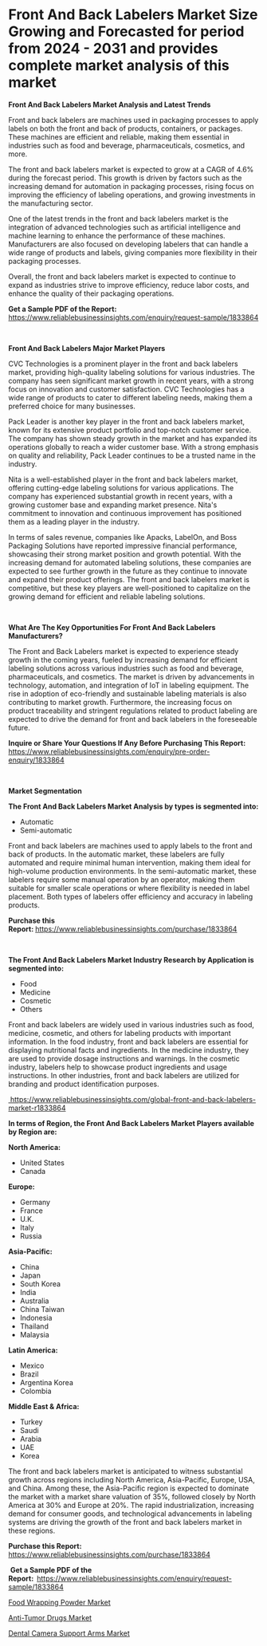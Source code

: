 <p><h1>Front And Back Labelers Market Size Growing and Forecasted for period from 2024 - 2031 and provides complete market analysis of this market</h1></p><p><strong>Front And Back Labelers Market Analysis and Latest Trends</strong></p>
<p><p>Front and back labelers are machines used in packaging processes to apply labels on both the front and back of products, containers, or packages. These machines are efficient and reliable, making them essential in industries such as food and beverage, pharmaceuticals, cosmetics, and more.</p><p>The front and back labelers market is expected to grow at a CAGR of 4.6% during the forecast period. This growth is driven by factors such as the increasing demand for automation in packaging processes, rising focus on improving the efficiency of labeling operations, and growing investments in the manufacturing sector.</p><p>One of the latest trends in the front and back labelers market is the integration of advanced technologies such as artificial intelligence and machine learning to enhance the performance of these machines. Manufacturers are also focused on developing labelers that can handle a wide range of products and labels, giving companies more flexibility in their packaging processes.</p><p>Overall, the front and back labelers market is expected to continue to expand as industries strive to improve efficiency, reduce labor costs, and enhance the quality of their packaging operations.</p></p>
<p><strong>Get a Sample PDF of the Report:&nbsp;</strong> <a href="https://www.reliablebusinessinsights.com/enquiry/request-sample/1833864">https://www.reliablebusinessinsights.com/enquiry/request-sample/1833864</a></p>
<p>&nbsp;</p>
<p><strong>Front And Back Labelers Major Market Players</strong></p>
<p><p>CVC Technologies is a prominent player in the front and back labelers market, providing high-quality labeling solutions for various industries. The company has seen significant market growth in recent years, with a strong focus on innovation and customer satisfaction. CVC Technologies has a wide range of products to cater to different labeling needs, making them a preferred choice for many businesses.</p><p>Pack Leader is another key player in the front and back labelers market, known for its extensive product portfolio and top-notch customer service. The company has shown steady growth in the market and has expanded its operations globally to reach a wider customer base. With a strong emphasis on quality and reliability, Pack Leader continues to be a trusted name in the industry.</p><p>Nita is a well-established player in the front and back labelers market, offering cutting-edge labeling solutions for various applications. The company has experienced substantial growth in recent years, with a growing customer base and expanding market presence. Nita's commitment to innovation and continuous improvement has positioned them as a leading player in the industry.</p><p>In terms of sales revenue, companies like Apacks, LabelOn, and Boss Packaging Solutions have reported impressive financial performance, showcasing their strong market position and growth potential. With the increasing demand for automated labeling solutions, these companies are expected to see further growth in the future as they continue to innovate and expand their product offerings. The front and back labelers market is competitive, but these key players are well-positioned to capitalize on the growing demand for efficient and reliable labeling solutions.</p></p>
<p>&nbsp;</p>
<p><strong>What Are The Key Opportunities For Front And Back Labelers Manufacturers?</strong></p>
<p><p>The Front and Back Labelers market is expected to experience steady growth in the coming years, fueled by increasing demand for efficient labeling solutions across various industries such as food and beverage, pharmaceuticals, and cosmetics. The market is driven by advancements in technology, automation, and integration of IoT in labeling equipment. The rise in adoption of eco-friendly and sustainable labeling materials is also contributing to market growth. Furthermore, the increasing focus on product traceability and stringent regulations related to product labeling are expected to drive the demand for front and back labelers in the foreseeable future.</p></p>
<p><strong>Inquire or Share Your Questions If Any Before Purchasing This Report:</strong> <a href="https://www.reliablebusinessinsights.com/enquiry/pre-order-enquiry/1833864">https://www.reliablebusinessinsights.com/enquiry/pre-order-enquiry/1833864</a></p>
<p>&nbsp;</p>
<p><strong>Market Segmentation</strong></p>
<p><strong>The Front And Back Labelers Market Analysis by types is segmented into:</strong></p>
<p><ul><li>Automatic</li><li>Semi-automatic</li></ul></p>
<p><p>Front and back labelers are machines used to apply labels to the front and back of products. In the automatic market, these labelers are fully automated and require minimal human intervention, making them ideal for high-volume production environments. In the semi-automatic market, these labelers require some manual operation by an operator, making them suitable for smaller scale operations or where flexibility is needed in label placement. Both types of labelers offer efficiency and accuracy in labeling products.</p></p>
<p><strong>Purchase this Report:&nbsp;</strong><a href="https://www.reliablebusinessinsights.com/purchase/1833864">https://www.reliablebusinessinsights.com/purchase/1833864</a></p>
<p>&nbsp;</p>
<p><strong>The Front And Back Labelers Market Industry Research by Application is segmented into:</strong></p>
<p><ul><li>Food</li><li>Medicine</li><li>Cosmetic</li><li>Others</li></ul></p>
<p><p>Front and back labelers are widely used in various industries such as food, medicine, cosmetic, and others for labeling products with important information. In the food industry, front and back labelers are essential for displaying nutritional facts and ingredients. In the medicine industry, they are used to provide dosage instructions and warnings. In the cosmetic industry, labelers help to showcase product ingredients and usage instructions. In other industries, front and back labelers are utilized for branding and product identification purposes.</p></p>
<p><a href="https://www.reliablebusinessinsights.com/global-front-and-back-labelers-market-r1833864">&nbsp;https://www.reliablebusinessinsights.com/global-front-and-back-labelers-market-r1833864</a></p>
<p><strong>In terms of Region, the Front And Back Labelers Market Players available by Region are:</strong></p>
<p>
    <p> <strong> North America: </strong>
        <ul>
            <li>United States</li>
            <li>Canada</li>
        </ul>
        </p> 
    <p> <strong> Europe: </strong>
        <ul>
            <li>Germany</li>
            <li>France</li>
            <li>U.K.</li>
            <li>Italy</li>
            <li>Russia</li>
        </ul>
        </p> 
    <p> <strong> Asia-Pacific: </strong>
        <ul>
            <li>China</li>
            <li>Japan</li>
            <li>South Korea</li>
            <li>India</li>
            <li>Australia</li>
            <li>China Taiwan</li>
            <li>Indonesia</li>
            <li>Thailand</li>
            <li>Malaysia</li>
        </ul>
        </p> 
    <p> <strong> Latin America: </strong>
        <ul>
            <li>Mexico</li>
            <li>Brazil</li>
            <li>Argentina Korea</li>
            <li>Colombia</li>
        </ul>
        </p> 
    <p> <strong> Middle East & Africa: </strong>
        <ul>
            <li>Turkey</li>
            <li>Saudi</li>
            <li>Arabia</li>
            <li>UAE</li>
            <li>Korea</li>
        </ul>
    </p>
    </p>
<p><p>The front and back labelers market is anticipated to witness substantial growth across regions including North America, Asia-Pacific, Europe, USA, and China. Among these, the Asia-Pacific region is expected to dominate the market with a market share valuation of 35%, followed closely by North America at 30% and Europe at 20%. The rapid industrialization, increasing demand for consumer goods, and technological advancements in labeling systems are driving the growth of the front and back labelers market in these regions.</p></p>
<p><strong>Purchase this Report: </strong><a href="https://www.reliablebusinessinsights.com/purchase/1833864">https://www.reliablebusinessinsights.com/purchase/1833864</a></p>
<p>&nbsp;<strong>Get a Sample PDF of the Report:&nbsp;&nbsp;</strong><a href="https://www.reliablebusinessinsights.com/enquiry/request-sample/1833864">https://www.reliablebusinessinsights.com/enquiry/request-sample/1833864</a></p>
<p><strong></strong></p>
<p><p><a href="https://www.linkedin.com/pulse/food-wrapping-powder-market-furnishes-information-share-mpnsc">Food Wrapping Powder Market</a></p><p><a href="https://www.linkedin.com/pulse/anti-tumor-drugs-market-size-outlook-forecast-2024-2031-informonkey-cufnf">Anti-Tumor Drugs Market</a></p><p><a href="https://www.linkedin.com/pulse/dental-camera-support-arms-market-exploring-share-trends-future-qfr9e">Dental Camera Support Arms Market</a></p></p>
